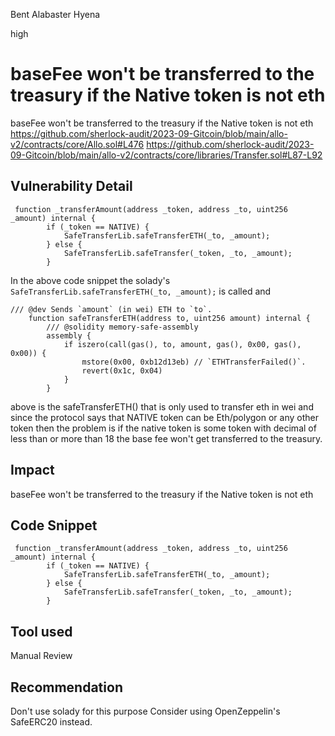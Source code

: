 Bent Alabaster Hyena

high

# baseFee won't be transferred to the treasury if the Native token is not eth
baseFee won't be transferred to the treasury if the Native token is not eth
https://github.com/sherlock-audit/2023-09-Gitcoin/blob/main/allo-v2/contracts/core/Allo.sol#L476
https://github.com/sherlock-audit/2023-09-Gitcoin/blob/main/allo-v2/contracts/core/libraries/Transfer.sol#L87-L92
## Vulnerability Detail
```Solidity
 function _transferAmount(address _token, address _to, uint256 _amount) internal {
        if (_token == NATIVE) {
            SafeTransferLib.safeTransferETH(_to, _amount);
        } else {
            SafeTransferLib.safeTransfer(_token, _to, _amount);
        }
```
In the above code snippet the solady's `SafeTransferLib.safeTransferETH(_to, _amount);` is called and 
```Solidity
/// @dev Sends `amount` (in wei) ETH to `to`.
    function safeTransferETH(address to, uint256 amount) internal {
        /// @solidity memory-safe-assembly
        assembly {
            if iszero(call(gas(), to, amount, gas(), 0x00, gas(), 0x00)) {
                mstore(0x00, 0xb12d13eb) // `ETHTransferFailed()`.
                revert(0x1c, 0x04)
            }
        }
```
above is the safeTransferETH() that is only used to transfer eth in wei and since the protocol says that NATIVE token can be Eth/polygon or any other token then the problem is if the native token is some token with decimal of less than or more than 18 the base fee won't get transferred to the treasury. 
## Impact
baseFee won't be transferred to the treasury if the Native token is not eth
## Code Snippet
```Solidity
 function _transferAmount(address _token, address _to, uint256 _amount) internal {
        if (_token == NATIVE) {
            SafeTransferLib.safeTransferETH(_to, _amount);
        } else {
            SafeTransferLib.safeTransfer(_token, _to, _amount);
        }
```
        
## Tool used

Manual Review

## Recommendation
Don't use solady for this purpose Consider using OpenZeppelin's SafeERC20 instead.